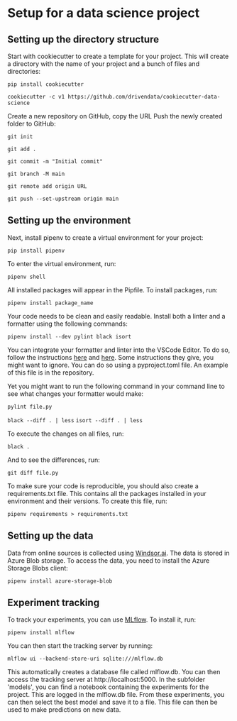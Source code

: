 # Setup for a data science project
## Setting up the directory structure

Start with cookiecutter to create a template for your project. This will create a directory with the name of your project and a bunch of files and directories:

`pip install cookiecutter`

`cookiecutter -c v1 https://github.com/drivendata/cookiecutter-data-science`

Create a new repository on GitHub, copy the URL Push the newly created folder to GitHub:

`git init`

`git add .`

`git commit -m "Initial commit"`

`git branch -M main`

`git remote add origin URL`

`git push --set-upstream origin main`	

## Setting up the environment
Next, install pipenv to create a virtual environment for your project:

`pip install pipenv`	

To enter the virtual environment, run:

`pipenv shell`	

All installed packages will appear in the Pipfile. To install packages, run:

`pipenv install package_name`

Your code needs to be clean and easily readable. Install both a linter and a formatter using the following commands:

`pipenv install --dev pylint black isort`	

You can integrate your formatter and linter into the VSCode Editor. To do so, follow the instructions [here](https://code.visualstudio.com/docs/python/editing) and [here](https://code.visualstudio.com/docs/python/linting). Some instructions they give, you might want to ignore. You can do so using a pyproject.toml file. An example of this file is in the repository.

Yet you might want to run the following command in your command line to see what changes your formatter would make:

`pylint file.py`

`black --diff . | less`
`isort --diff . | less`

To execute the changes on all files, run:

`black .`	

And to see the differences, run:

`git diff file.py`

To make sure your code is reproducible, you should also create a requirements.txt file. This contains all the packages installed in your environment and their versions. To create this file, run:

`pipenv requirements > requirements.txt`

## Setting up the data
Data from online sources is collected using [Windsor.ai](https://www.windsor.ai/). The data is stored in Azure Blob storage. To access the data, you need to install the Azure Storage Blobs client:

`pipenv install azure-storage-blob`	


## Experiment tracking
To track your experiments, you can use [MLflow](https://mlflow.org/). To install it, run:

`pipenv install mlflow`

You can then start the tracking server by running:

`mlflow ui --backend-store-uri sqlite:///mlflow.db`

This automatically creates a database file called mlflow.db. You can then access the tracking server at http://localhost:5000.
In the subfolder 'models', you can find a notebook containing the experiments for the project. This are logged in the mlflow.db file. From these experiments, you can then select the best model and save it to a file. This file can then be used to make predictions on new data.

